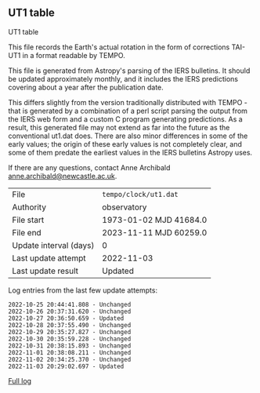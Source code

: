
## UT1 table

UT1 table

This file records the Earth's actual rotation in the form of
corrections TAI-UT1 in a format readable by TEMPO.

This file is generated from Astropy's parsing of the IERS
bulletins. It should be updated approximately monthly, and it
includes the IERS predictions covering about a year after the
publication date.

This differs slightly from the version traditionally distributed
with TEMPO - that is generated by a combination of a perl script
parsing the output from the IERS web form and a custom C program
generating predictions. As a result, this generated file may not
extend as far into the future as the conventional ut1.dat does.
There are also minor differences in some of the early values; the
origin of these early values is not completely clear, and some of
them predate the earliest values in the IERS bulletins Astropy uses.

If there are any questions, contact Anne Archibald
<anne.archibald@newcastle.ac.uk>.

|     |     |
|:--- |:--- |
| File | `tempo/clock/ut1.dat` |
| Authority | observatory |
| File start | 1973-01-02 MJD 41684.0 |
| File end | 2023-11-11 MJD 60259.0 |
| Update interval (days) | 0 |
| Last update attempt | 2022-11-03 |
| Last update result | Updated |

Log entries from the last few update attempts:
```
2022-10-25 20:44:41.808 - Unchanged
2022-10-26 20:37:31.620 - Unchanged
2022-10-27 20:36:50.659 - Updated
2022-10-28 20:37:55.490 - Unchanged
2022-10-29 20:35:27.827 - Unchanged
2022-10-30 20:35:59.228 - Unchanged
2022-10-31 20:38:15.893 - Unchanged
2022-11-01 20:38:08.211 - Unchanged
2022-11-02 20:34:25.370 - Unchanged
2022-11-03 20:29:02.697 - Updated
```
[Full log](https://raw.githubusercontent.com/ipta/pulsar-clock-corrections/main/log/tempo/clock/ut1.dat.log)
